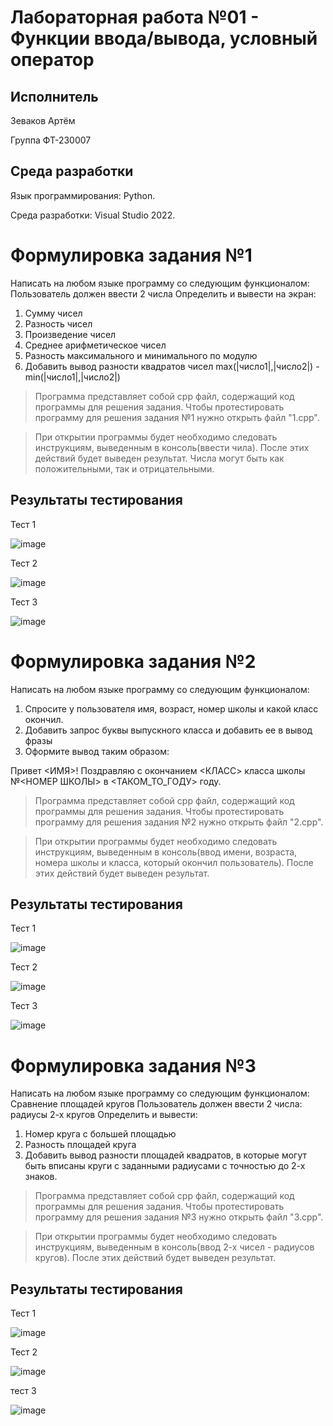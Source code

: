 # Лабораторная работа №01 - Функции ввода/вывода, условный оператор
## Исполнитель
Зеваков Артём

Группа ФТ-230007
## Среда разработки
Язык программирования: Python.

Среда разработки: Visual Studio 2022.
# Формулировка задания №1
Написать на любом языке программу со следующим функционалом:
Пользователь должен ввести 2 числа
Определить и вывести на экран:
1. Сумму чисел
2. Разность чисел
3. Произведение чисел
4. Среднее арифметическое чисел
5. Разность максимального и минимального по модулю
6. Добавить вывод разности квадратов чисел
max(|число1|,|число2|) - min(|число1|,|число2|)
> Программа представляет собой cpp файл, содержащий код программы для решения задания. Чтобы протестировать программу для решения задания №1 нужно открыть файл "1.cpp".

> При открытии программы будет необходимо следовать инструкциям, выведенным в консоль(ввести чила). После этих действий будет выведен результат. Числа могут быть как положительными, так и  отрицательными.

## Результаты тестирования
Тест 1

![image](https://github.com/user-attachments/assets/c0c9456a-e441-492f-a3b8-e3e6aa86a5f9)

Тест 2

![image](https://github.com/user-attachments/assets/4d668176-0c16-4087-9132-0cbb870dd1b8)

Тест 3

![image](https://github.com/user-attachments/assets/fa83b441-9a49-4b58-88c5-55b2ddfaa68f)
# Формулировка задания №2
Написать на любом языке программу со следующим функционалом:
1. Спросите у пользователя имя, возраст, номер школы и какой класс окончил.
2. Добавить запрос буквы выпускного класса и добавить ее в вывод фразы
3. Оформите вывод таким образом:

Привет <ИМЯ>! Поздравляю с окончанием <КЛАСС> класса школы №<НОМЕР ШКОЛЫ> в <ТАКОМ_ТО_ГОДУ> году.

> Программа представляет собой cpp файл, содержащий код программы для решения задания. Чтобы протестировать программу для решения задания №2 нужно открыть файл "2.cpp".

> При открытии программы будет необходимо следовать инструкциям, выведенным в консоль(ввод имени, возраста, номера школы и класса, который окончил пользователь). После этих действий будет выведен результат.
## Результаты тестирования
Тест 1

![image](https://github.com/user-attachments/assets/aa71eae9-7bfd-42e1-be84-9d3bcf9bc284)

Тест 2

![image](https://github.com/user-attachments/assets/130d2d3e-edf6-4e10-87b3-df86ac2bf3a4)

Тест 3

![image](https://github.com/user-attachments/assets/d161eae4-a856-45e6-b68c-ad2f9f563dc2)
# Формулировка задания №3
Написать на любом языке программу со следующим функционалом:
Сравнение площадей кругов
Пользователь должен ввести 2 числа: радиусы 2-х кругов
Определить и вывести:
1. Номер круга с большей площадью
2. Разность площадей круга
3. Добавить вывод разности площадей квадратов, в которые могут быть вписаны круги с заданными радиусами с точностью до 2-х знаков.

> Программа представляет собой cpp файл, содержащий код программы для решения задания. Чтобы протестировать программу для решения задания №3 нужно открыть файл "3.cpp".

> При открытии программы будет необходимо следовать инструкциям, выведенным в консоль(ввод 2-х чисел - радиусов кругов). После этих действий будет выведен результат.
## Результаты тестирования
Тест 1

![image](https://github.com/user-attachments/assets/6608ba7b-d696-44e4-b222-37f721445144)


Тест 2

![image](https://github.com/user-attachments/assets/4d61c903-33df-4d44-affc-810d6c61218e)


тест 3

![image](https://github.com/user-attachments/assets/6b505423-bbc6-4e54-ae8e-7d2ed9a3bfee)
